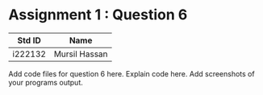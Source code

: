 # Assignment 1 : Question 6
|Std ID|Name|
|------|-|
|i222132|Mursil Hassan|


Add code files for question 6 here. Explain code here. Add screenshots of your programs output.
